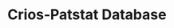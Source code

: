 ---
citation: 'Coffano, M., & Tarasconi, G. (2014). CRIOS - Patstat Database: Sources,
  Contents and Access Rules. SSRN Electronic Journal. doi:10.2139/ssrn.2404344 '
contributors:
- Coffano
- M.
- '& Tarasconi'
- G.
cost: None
description: "Disambiguated inventor's and applicant's names for EPO records. A major\
  \ problem with PATSTAT was that data are provided in a raw format. Data have been\
  \ therefore thoroughly elaborated by ICRIOS to produce a cleaned and harmonized\
  \ database: PATENTS-ICRIOS. Data process­ing consisted mainly in a thorough work\
  \ of clean­ing and standardization of rough in­forma­tion provided by the EPO. \n\
  Such work of name standardization has been carried out at the level of individual\
  \ inventors and applicants.\n\nIn addition to this, each patent document also reports\
  \ further information not included in Patstat, (FI concordance tables to convert\
  \ IPC codes into more aggregated and manageable technological classes). \n\nData\
  \ included in these reports are for EPO patent office only; last update has been\
  \ released on 10/2016; starting date for EPO applications is 1978, bytheway in many\
  \ reports by priority date you'll meat earlier dates."
documentation: http://ssrn.com/abstract=2404344
last_edit: Mon, 19 Jun 2023 16:38:10 GMT
location: https://www.icrios.unibocconi.eu/wps/wcm/connect/Cdr/Icrios/Home/Resources/Databases/PATENTS-ICRIOS+database/
maintained_by: crios@unibocconi.it
open_access: 'TRUE'
record_creation_timestamp: 11/30/2020 17:20:46
shortname: crios_patstat
tags:
- disambiguation
- Europe
terms_of_use: EPO License
title: Crios‐Patstat Database
uuid: 233d7290-f32f-46bb-8a6d-8837e59d9ffb
versioning: 'FALSE'
---